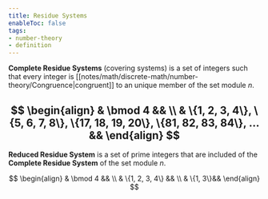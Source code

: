 ```yaml
---
title: Residue Systems
enableToc: false
tags: 
- number-theory
- definition
---
```

**Complete Residue Systems** (covering systems) is a set of integers such that every integer is [[notes/math/discrete-math/number-theory/Congruence|congruent]] to an unique member of the set module $n$.

$$
\begin{align}
& \bmod 4 && \\
& \{1, 2, 3, 4\}, \{5, 6, 7, 8\}, \{17, 18, 19, 20\}, \{81, 82, 83, 84\}, ... &&
\end{align}
$$
-----
**Reduced Residue System** is a set of prime integers that are included of the **Complete Residue System** of the set module $n$.

$$
\begin{align}
& \bmod 4 && \\
& \{1, 2, 3, 4\} && \\
& \{1, 3\}&&
\end{align}
$$

